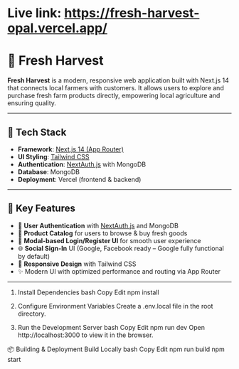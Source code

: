 # Live link: https://fresh-harvest-opal.vercel.app/

# 🥬 Fresh Harvest

**Fresh Harvest** is a modern, responsive web application built with Next.js 14 that connects local farmers with customers. It allows users to explore and purchase fresh farm products directly, empowering local agriculture and ensuring quality.

---

## 🚀 Tech Stack

- **Framework**: [Next.js 14 (App Router)](https://nextjs.org/docs/app)
- **UI Styling**: [Tailwind CSS](https://tailwindcss.com/)
- **Authentication**: [NextAuth.js](https://next-auth.js.org/) with MongoDB
- **Database**: MongoDB 
- **Deployment**: Vercel (frontend & backend)


---

## 🌟 Key Features

- 🔐 **User Authentication** with [NextAuth.js](https://next-auth.js.org/) and MongoDB
- 🛒 **Product Catalog** for users to browse & buy fresh goods
- 💬 **Modal-based Login/Register UI** for smooth user experience
- 🌐 **Social Sign-In** UI (Google, Facebook ready – Google fully functional by default)
- 📱 **Responsive Design** with Tailwind CSS 
- ✨ Modern UI with optimized performance and routing via App Router

---

1. Install Dependencies
bash
Copy
Edit
npm install
2. Configure Environment Variables
Create a .env.local file in the root directory.

3. Run the Development Server
bash
Copy
Edit
npm run dev
Open http://localhost:3000 to view it in the browser.

📦 Building & Deployment
Build Locally
bash
Copy
Edit
npm run build
npm start

